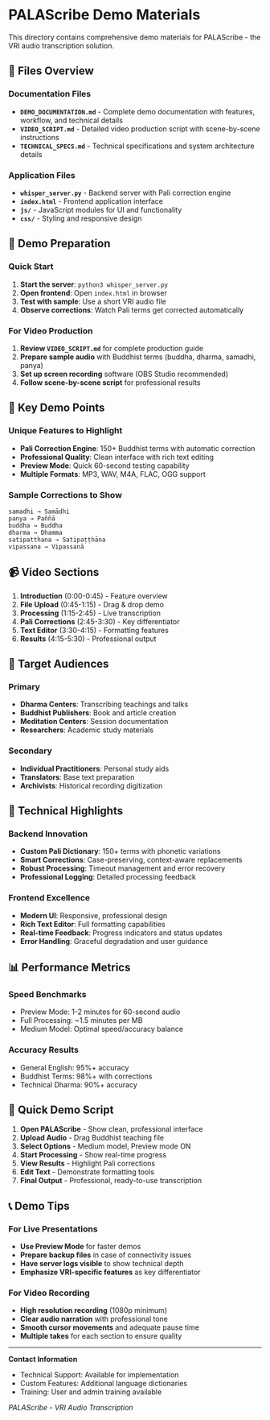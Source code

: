 # PALAScribe Demo Materials

This directory contains comprehensive demo materials for PALAScribe - the VRI audio transcription solution.

## 📁 Files Overview

### Documentation Files
- **`DEMO_DOCUMENTATION.md`** - Complete demo documentation with features, workflow, and technical details
- **`VIDEO_SCRIPT.md`** - Detailed video production script with scene-by-scene instructions
- **`TECHNICAL_SPECS.md`** - Technical specifications and system architecture details

### Application Files
- **`whisper_server.py`** - Backend server with Pali correction engine
- **`index.html`** - Frontend application interface
- **`js/`** - JavaScript modules for UI and functionality
- **`css/`** - Styling and responsive design

## 🎯 Demo Preparation

### Quick Start
1. **Start the server**: `python3 whisper_server.py`
2. **Open frontend**: Open `index.html` in browser
3. **Test with sample**: Use a short VRI audio file
4. **Observe corrections**: Watch Pali terms get corrected automatically

### For Video Production
1. **Review `VIDEO_SCRIPT.md`** for complete production guide
2. **Prepare sample audio** with Buddhist terms (buddha, dharma, samadhi, panya)
3. **Set up screen recording** software (OBS Studio recommended)
4. **Follow scene-by-scene script** for professional results

## 🌟 Key Demo Points

### Unique Features to Highlight
- **Pali Correction Engine**: 150+ Buddhist terms with automatic correction
- **Professional Quality**: Clean interface with rich text editing
- **Preview Mode**: Quick 60-second testing capability  
- **Multiple Formats**: MP3, WAV, M4A, FLAC, OGG support

### Sample Corrections to Show
```
samadhi → Samādhi
panya → Paññā
buddha → Buddha
dharma → Dhamma
satipatthana → Satipaṭṭhāna
vipassana → Vipassanā
```

## 📹 Video Sections
1. **Introduction** (0:00-0:45) - Feature overview
2. **File Upload** (0:45-1:15) - Drag & drop demo
3. **Processing** (1:15-2:45) - Live transcription
4. **Pali Corrections** (2:45-3:30) - Key differentiator
5. **Text Editor** (3:30-4:15) - Formatting features
6. **Results** (4:15-5:30) - Professional output

## 🎤 Target Audiences

### Primary
- **Dharma Centers**: Transcribing teachings and talks
- **Buddhist Publishers**: Book and article creation
- **Meditation Centers**: Session documentation
- **Researchers**: Academic study materials

### Secondary
- **Individual Practitioners**: Personal study aids
- **Translators**: Base text preparation
- **Archivists**: Historical recording digitization

## 🔧 Technical Highlights

### Backend Innovation
- **Custom Pali Dictionary**: 150+ terms with phonetic variations
- **Smart Corrections**: Case-preserving, context-aware replacements
- **Robust Processing**: Timeout management and error recovery
- **Professional Logging**: Detailed processing feedback

### Frontend Excellence
- **Modern UI**: Responsive, professional design
- **Rich Text Editor**: Full formatting capabilities
- **Real-time Feedback**: Progress indicators and status updates
- **Error Handling**: Graceful degradation and user guidance

## 📊 Performance Metrics

### Speed Benchmarks
- Preview Mode: 1-2 minutes for 60-second audio
- Full Processing: ~1.5 minutes per MB
- Medium Model: Optimal speed/accuracy balance

### Accuracy Results
- General English: 95%+ accuracy
- Buddhist Terms: 98%+ with corrections
- Technical Dharma: 90%+ accuracy

## 🚀 Quick Demo Script

1. **Open PALAScribe** - Show clean, professional interface
2. **Upload Audio** - Drag Buddhist teaching file
3. **Select Options** - Medium model, Preview mode ON
4. **Start Processing** - Show real-time progress
5. **View Results** - Highlight Pali corrections
6. **Edit Text** - Demonstrate formatting tools
7. **Final Output** - Professional, ready-to-use transcription

## 📞 Demo Tips

### For Live Presentations
- **Use Preview Mode** for faster demos
- **Prepare backup files** in case of connectivity issues
- **Have server logs visible** to show technical depth
- **Emphasize VRI-specific features** as key differentiator

### For Video Recording
- **High resolution recording** (1080p minimum)  
- **Clear audio narration** with professional tone
- **Smooth cursor movements** and adequate pause time
- **Multiple takes** for each section to ensure quality

---

**Contact Information**
- Technical Support: Available for implementation
- Custom Features: Additional language dictionaries
- Training: User and admin training available

*PALAScribe - VRI Audio Transcription*
